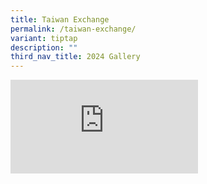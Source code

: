 ```yaml
---
title: Taiwan Exchange
permalink: /taiwan-exchange/
variant: tiptap
description: ""
third_nav_title: 2024 Gallery
---
```

<div class="iframe-wrapper">
<iframe allowfullscreen="true" frameborder="0" src="https://docs.google.com/presentation/d/e/2PACX-1vQE_fNgeN4SR2esFWxdtWc2RU3hZHblee28G9K6VRc7POZy0_kcKPGjw2nyhbsD0GdOOr_4W5o4Hevt/embed?start=true&amp;loop=true&amp;delayms=3000"></iframe>
</div>
<p></p>